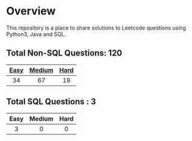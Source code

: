 # Overview

This repository is a place to share solutions to Leetcode questions using Python3, Java and SQL.


## Total Non-SQL Questions: 120

| [Easy](https://github.com/ezryn-zaharoff/leetcode-solutions/tree/master/01-easy) | [Medium](https://github.com/ezryn-zaharoff/leetcode-solutions/tree/master/02-medium) | [Hard](https://github.com/ezryn-zaharoff/leetcode-solutions/tree/master/03-hard) |
|:----:|:------:|:----:|
|  34  |   67   |  19  |


## Total SQL Questions : 3

| Easy | Medium | Hard |
|:----:|:------:|:----:|
|   3  |    0   |   0  |
